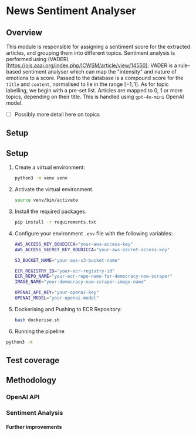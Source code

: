 # News Sentiment Analyser

## Overview

This module is responsible for assigning a sentiment score for the extracted articles, and grouping them into different topics. Sentiment analysis is performed using (VADER)[https://ojs.aaai.org/index.php/ICWSM/article/view/14550]. VADER is a rule-based sentiment analyser which can map the "intensity" and nature of emotions to a score. Passed to the database is a compound score for the `title` and `content`, normalised to lie in the range $[-1,1]$. As for topic labelling, we begin with a pre-set list. Articles are mapped to 0, 1 or more topics, depending on their title. This is handled using `gpt-4o-mini` OpenAI model.

- [ ] Possibly more detail here on topics

## Setup 

## Setup

1. Create a virtual environment:
    ```bash
    python3 -m venv venv
    ```
2. Activate the virtual environment.
    ```bash
    source venv/bin/activate
    ```
3. Install the required packages.
    ```bash
    pip install -r requirements.txt
    ```
4. Configure your environment `.env` file with the following variables:
    ```sh 
    AWS_ACCESS_KEY_BOUDICCA="your-aws-access-key"
    AWS_ACCESS_SECRET_KEY_BOUDICCA="your-aws-secret-access-key"

    S3_BUCKET_NAME="your-aws-s3-bucket-name"

    ECR_REGISTRY_ID="your-ecr-registry-id"
    ECR_REPO_NAME="your-ecr-repo-name-for-democracy-now-scraper"
    IMAGE_NAME="your-democracy-now-scraper-image-name"

    OPENAI_API_KEY="your-openai-key"
    OPENAI_MODEL="your-openai-model"
    ```

5. Dockerising and Pushing to ECR Repository:

    ```sh
    bash dockerise.sh
    ```

6. Running the pipeline 

```sh
python3 -m 
```

## Test coverage

## Methodology 


### OpenAI API


### Sentiment Analysis 


#### Further improvements 